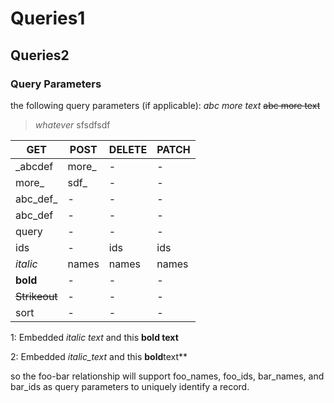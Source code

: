 # Queries1
## Queries2
### Query Parameters
the following query parameters (if applicable):
_abc
more text_
~~abc
more text~~
                  <blockquote>
                   *whatever* sfsdfsdf 
                 </blockquote>

| GET                | POST | DELETE | PATCH |
|--------------------|------|--------|-------|
| _abcdef | more_    | -      | -     |
| more_ | sdf_    | -      | -     |
| abc_def_ | -    | -      | -     |
| abc_def | -    | -      | -     |
| query             | -    | -      | -     |
| ids                | -    | ids    | ids   |
| _italic_              | names | names  | names |
| **bold**              | -    | -      | -     |
| ~~Strikeout~~             | -    | -      | -     |
| sort               | -    | -      | -     |

1: Embedded _italic text_ and this **bold text**

2: Embedded _italic_text_ and this **bold**text**

so the foo-bar relationship will support foo_names, foo_ids, bar_names, and bar_ids as query parameters to uniquely identify a record.

